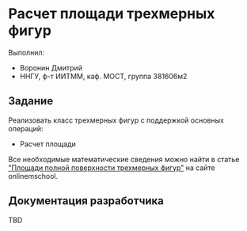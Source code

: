 # Расчет площади трехмерных фигур

Выполнил:

 - Воронин Дмитрий
 - ННГУ, ф-т ИИТММ, каф. МОСТ, группа 381606м2

## Задание

Реализовать класс трехмерных фигур с поддержкой основных операций:

 - Расчет площади 


Все необходимые математические сведения можно найти в статье
["Площади полной поверхности трехмерных фигур"][figure] на сайте onlinemschool.

## Документация разработчика

TBD

<!-- LINKS -->

[figure]: http://ru.onlinemschool.com/math/formula/area_1/
